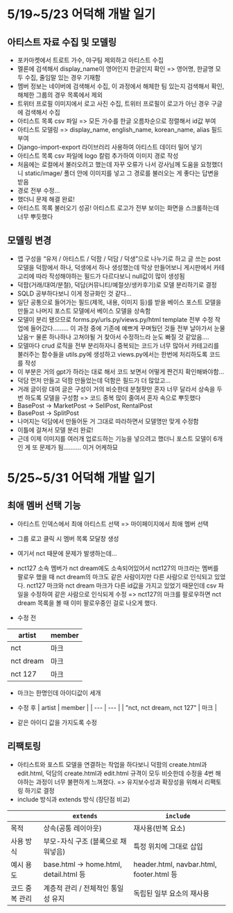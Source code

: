 # 5/19~5/23 어덕해 개발 일기
## 아티스트 자료 수집 및 모델링
- 포카마켓에서 트로트 가수, 야구팀 제외하고 아티스트 수집
- 멜론에 검색해서 display_name이 영어인지 한글인지 확인 => 영어명, 한글명 모두 수집, 줄임말 있는 경우 기재함
- 멤버 정보는 네이버에 검색해서 수집, 이 과정에서 해체한 팀 있는지 검색해서 확인, 해체한 그룹의 경우 목록에서 제외
- 트위터 프로필 이미지에서 로고 사진 수집, 트위터 프로필이 로고가 아닌 경우 구글에 검색해서 수집
- 아티스트 목록 csv 파일 => 모든 가수를 한글 오름차순으로 정렬해서 id값 부여
- 아티스트 모델링 => display_name, english_name, korean_name, alias 필드 부여
- Django-import-export 라이브러리 사용하여 아티스트 데이터 밀어 넣기
- 아티스트 목록 csv 파일에 logo 칼럼 추가하여 이미지 경로 작성
- 처음에는 로컬에서 불러오려고 했는데 자꾸 오류가 나서 강사님께 도움을 요청했더니 static/image/ 폴더 안에 이미지를 넣고 그 경로를 불러오는 게 좋다는 답변을 받음
- 경로 전부 수정...
- 했더니 문제 해결 완료!
- 아티스트 목록 불러오기 성공! 아티스트 로고가 전부 보이는 화면을 스크롤하는데 너무 뿌듯했다

## 모델링 변경
- 앱 구성을 “유저 / 아티스트 / 덕팜 / 덕담 / 덕생”으로 나누기로 하고 글 쓰는 post 모델을 덕팜에서 하나, 덕생에서 하나 생성했는데 막상 만들어보니 게시판에서 카테고리에 따라 작성해야하는 필드가 다르다보니 null값이 많이 생성됨
- 덕팜(거래/대여/분철), 덕담(커뮤니티/예절샷/생카후기)로 모델 분리하기로 결정
- SQLD 공부하다보니 이게 정규화인 것 같다...
- 일단 공통으로 들어가는 필드(제목, 내용, 이미지 등)를 받을 베이스 포스트 모델을 만들고 나머지 포스트 모델에서 베이스 모델을 상속함
- 모델이 분리 됐으므로 forms.py/urls.py/views.py/html template 전부 수정 작업에 들어갔다......... 이 과정 중에 기존에 예쁘게 꾸며뒀던 것들 전부 날아가서 눈물 났음ㅜ 물론 하나하나 고쳐야될 거 찾아서 수정하느라 눈도 빠질 것 같았음....
- 모델마다 crud 로직을 전부 분리하자니 중복되는 코드가 너무 많아서 카테고리를 불러주는 함수들을 utils.py에 생성하고 views.py에서는 한번에 처리하도록 코드를 작성
- 이 부분은 거의 gpt가 하라는 대로 해서 코드 보면서 어떻게 짠건지 확인해봐야함...
- 덕담 먼저 만들고 덕팜 만들었는데 덕함은 필드가 더 많았고...
- 거래 글이랑 대여 글은 구성이 거의 비슷한데 분철팟만 혼자 너무 달라서 상속을 두번 하도록 모델을 구성함 => 코드 중복 많이 줄여서 혼자 속으로 뿌듯했다
- BasePost -> MarketPost -> SellPost, RentalPost
- BasePost -> SplitPost
- 나머지는 덕담에서 만들어둔 거 그대로 따라하면서 모델명만 맞게 수정함
- 이틀에 걸쳐서 모델 분리 완료!
- 근데 이제 이미지를 여러개 업로드하는 기능을 넣으려고 했더니 포스트 모델이 6개인 게 또 문제가 됨.......... 이거 어케하묘

# 5/25~5/31 어덕해 개발 일기
## 최애 멤버 선택 기능
- 아티스트 인덱스에서 최애 아티스트 선택 => 마이페이지에서 최애 멤버 선택
- 그룹 로고 클릭 시 멤버 목록 모달창 생성
- 여기서 nct 때문에 문제가 발생하는데...
- nct127 소속 멤버가 nct dream에도 소속되어있어서 nct127의 마크라는 멤버를 팔로우 했을 때 nct dream의 마크도 같은 사람이지만 다른 사람으로 인식되고 있었다. nct127 마크와 nct dream 마크가 다른 id값을 가지고 있었기 때문인데 csv 파일을 수정하여 같은 사람으로 인식되게 수정 => nct127의 마크를 팔로우하면 nct dream 목록을 볼 때 이미 팔로우중인 걸로 나오게 했다.

- 수정 전

| artist | member |
| --- | --- |
| nct | 마크 |
| nct dream | 마크 |
| nct 127 | 마크 |
- 마크는 한명인데 아이디값이 세개

- 수정 후
| artist | member |
| --- | --- |
| "nct, nct dream, nct 127" | 마크 |
- 같은 아이디 값을 가지도록 수정

## 리팩토링
- 아티스트와 포스트 모델을 연결하는 작업을 하다보니 덕팜의 create.html과 edit.html, 덕담의 create.html과 edit.html 규격이 모두 비슷한데 수정을 4번 해야하는 과정이 너무 불편하게 느껴졌다. => 유지보수성과 확장성을 위해서 리팩토링 하기로 결정
- include 방식과 extends 방식 (장단점 비교)

|  | `extends` | `include` |
| --- | --- | --- |
| 목적 | 상속(공통 레이아웃) | 재사용(반복 요소) |
| 사용 방식 | 부모-자식 구조 (블록으로 채워넣음) | 특정 위치에 그대로 삽입 |
| 예시 용도 | base.html → home.html, detail.html 등 | header.html, navbar.html, footer.html 등 |
| 코드 중복 관리 | 계층적 관리 / 전체적인 통일성 유지 | 독립된 일부 요소의 재사용 |
